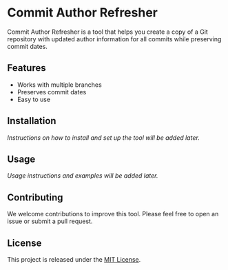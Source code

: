 # Commit Author Refresher

Commit Author Refresher is a tool that helps you create a copy of a Git repository with updated author information for all commits while preserving commit dates.

## Features

- Works with multiple branches
- Preserves commit dates
- Easy to use

## Installation

_Instructions on how to install and set up the tool will be added later._

## Usage

_Usage instructions and examples will be added later._

## Contributing

We welcome contributions to improve this tool. Please feel free to open an issue or submit a pull request.

## License

This project is released under the [MIT License](LICENSE).
